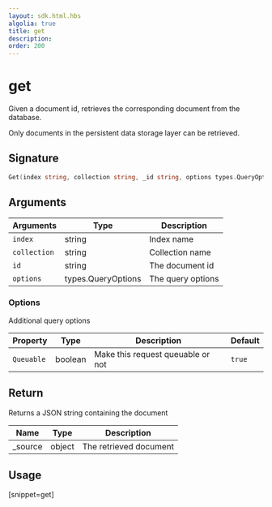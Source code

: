 ```yaml
---
layout: sdk.html.hbs
algolia: true
title: get
description:
order: 200
---
```


# get

Given a document id, retrieves the corresponding document from the database.

Only documents in the persistent data storage layer can be retrieved.

## Signature

```go
Get(index string, collection string, _id string, options types.QueryOptions) (json.RawMessage, error)
```

## Arguments

| Arguments | Type | Description |
| --- | --- | --- |
| `index` | string | Index name |
| `collection` | string | Collection name |
| `id` | string | The document id |
| `options` | types.QueryOptions | The query options |

### Options

Additional query options

| Property   | Type    | Description                       | Default |
| ---------- | ------- | --------------------------------- | ------- |
| `Queuable` | boolean | Make this request queuable or not | `true`  |

## Return

Returns a JSON string containing the document

| Name | Type | Description
| --- | --- | ---
| _source | object | The retrieved document

## Usage

[snippet=get]
